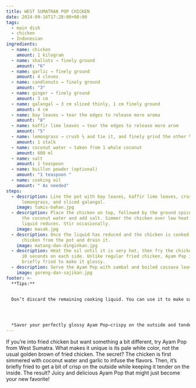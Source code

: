 ```yaml
---
title: WEST SUMATRAN POP CHICKEN
date: 2024-09-16T17:28:00+08:00
tags:
  - main dish
  - chicken
  - Indonesian
ingredients:
  - name: chicken
    amount: 1 kilogram
  - name: shallots → finely ground
    amount: "6"
  - name: garlic → finely ground
    amount: 4 cloves
  - name: candlenuts → finely ground
    amount: "3"
  - name: ginger → finely ground
    amount: 3 cm
  - name: galangal → 3 cm sliced thinly, 1 cm finely ground
    amount: 4 cm
  - name: bay leaves → tear the edges to release more aroma
    amount: "8"
  - name: kaffir lime leaves → tear the edges to release more arom
    amount: "5"
  - name: lemongrass → crush ½ and tie it, and finely grind the other ½
    amount: 1 stalk
  - name: coconut water → taken from 1 whole coconut
    amount: 600 ml
  - name: salt
    amount: 1 teaspoon
  - name: buillon powder (optional)
    amount: "1 teaspoon "
  - name: cooking oil
    amount: " As needed"
steps:
  - description: Line the pot with bay leaves, kaffir lime leaves, crushed
      lemongrass, and sliced galangal.
    image: tumis-bahan.jpg
  - description: Place the chicken on top, followed by the ground spices. Pour in
      the coconut water and add salt. Simmer the chicken over low heat until the
      liquid reduces. Stir occasionally.
    image: masak.jpg
  - description: Once the liquid has reduced and the chicken is cooked, remove the
      chicken from the pot and drain it.
    image: matang-dan-dinginkan.jpg
  - description: Heat the oil until it is very hot, then fry the chicken for about
      10 seconds on each side. Unlike regular fried chicken, Ayam Pop is only
      briefly fried to make it glossy.
  - description: Serve the Ayam Pop with sambal and boiled cassava leaves.
    image: goreng-dan-sajikan.jpg
footer: >-
  **Tips:** 


  Don’t discard the remaining cooking liquid. You can use it to make sambal for the Ayam Pop or to cook cassava leaves to add more flavor.




  *Savor your perfectly glossy Ayam Pop—crispy on the outside and tender on the inside. It’s a tastilicious treat that’s sure to delight your taste buds. Bon appétit!*
---
```

If you’re into fried chicken but want something a bit different, try Ayam Pop from West Sumatra. What makes it unique is its pale white color, not the usual golden brown of fried chicken. The secret? The chicken is first simmered with coconut water and garlic to infuse the flavors. Then, it’s briefly fried to get a bit of crisp on the outside while keeping it tender on the inside. The result? Juicy and delicious Ayam Pop that might just become your new favorite!

